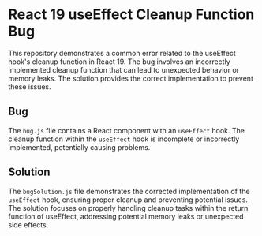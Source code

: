 # React 19 useEffect Cleanup Function Bug

This repository demonstrates a common error related to the useEffect hook's cleanup function in React 19.  The bug involves an incorrectly implemented cleanup function that can lead to unexpected behavior or memory leaks.  The solution provides the correct implementation to prevent these issues.

## Bug
The `bug.js` file contains a React component with an `useEffect` hook.  The cleanup function within the `useEffect` hook is incomplete or incorrectly implemented, potentially causing problems. 

## Solution
The `bugSolution.js` file demonstrates the corrected implementation of the `useEffect` hook, ensuring proper cleanup and preventing potential issues. The solution focuses on properly handling cleanup tasks within the return function of useEffect, addressing potential memory leaks or unexpected side effects.